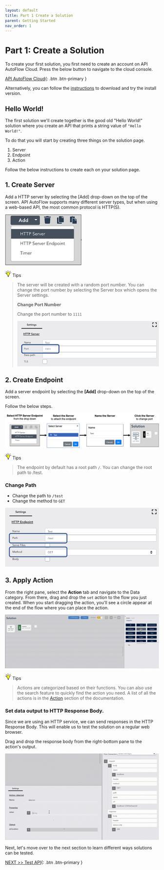 ```yaml
---
layout: default
title: Part 1 Create a Solution
parent: Getting Started
nav_order: 1
---
```


# Part 1: Create a Solution

To create your first solution, you first need to create an account on API AutoFlow Cloud.  Press the below button to navigate to the cloud console.

[API AutoFlow Cloud](https://console.apiautoflow.com/){: .btn .btn-primary }

Alternatively, you can follow the [instructions](https://www.apiautoflow.com/download/) to download and try the install version.

## Hello World!

The first solution we'll create together is the good old "Hello World!" solution where you create an API that prints a string value of `"Hello World!"`.

To do that you will start by creating three things on the solution page.
1. Server
2. Endpoint
3. Action

Follow the below instructions to create each on your solution page.

## 1. Create Server
Add a HTTP server by selecting the [Add] drop-down on the top of the screen. API AutoFlow supports many different server types, but when using a web-based API, the most common protocol is HTTP(S).

![Create Server](/assets/images/create_server.png)

<img src="/assets/images/tip-icon.png" alt="!" width="20"/> Tips

> The server will be created with a random port number. You can change the port number by selecting the Server box which opens the Server settings.
>
> **Change Port Number**
>
> Change the port number to `1111`
>
> ![Port Number](/assets/images/port_number_change.png)

## 2. Create Endpoint
Add a server endpoint by selecting the **[Add]** drop-down on the top of the screen.  

Follow the below steps.

![Create Endpoint](/assets/images/create-endpoint.png)

<img src="/assets/images/tip-icon.png" alt="!" width="20"/> Tips

> The endpoint by default has a root path `/`. You can change the root path to /test.

### Change Path

* Change the path to `/test`
* Change the method to `GET`

![Change Path](/assets/images/change-endpoint-path.png)


## 3. Apply Action

From the right pane, select the **Action** tab and navigate to the Data category. From there, drag and drop the `set` action to the flow you just created. When you start dragging the action, you'll see a circle appear at the end of the flow where you can place the action.

![Database Integration](/assets/images/database-integration.gif)

<img src="/assets/images/tip-icon.png" alt="!" width="20"/> Tips

> Actions are categorized based on their functions. You can also use the search feature to quickly find the action you need.  A list of all the actions is in the [Action](https://docs.apiautoflow.com/docs/actions) section of the documentation.

### Set data output to HTTP Response Body.
Since we are using an HTTP service, we can send responses in the HTTP Response Body. This will enable us to test the solution on a regular web browser.

Drag and drop the response body from the right-bottom pane to the action's output.

![Output](/assets/images/action-output.gif)

Next, let's move over to the next section to learn different ways solutions can be tested.

[NEXT >> Test API](https://docs.apiautoflow.com/docs/getting-started/2-test-api){: .btn .btn-primary }
